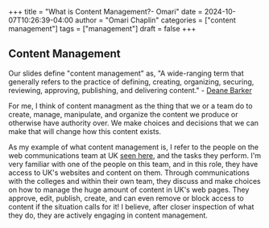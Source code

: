 +++
title = "What is Content Management?- Omari"
date = 2024-10-07T10:26:39-04:00
author = "Omari Chaplin"
categories = ["content management"]
tags = ["management"]
draft = false
+++

## Content Management

Our slides define "content management" as, "A wide-ranging term that generally refers to the practice of defining, creating, organizing, securing, reviewing, approving, publishing, and delivering content." - [Deane Barker](https://deanebarker.net/tech/glossary/content-management/)

For me, I think of content managment as the thing that we or a team do to create, manage, manipulate, and organize the content we produce or otherwise have authority over. We make choices and decisions that we can make that will change how this content exists.

As my example of what content management is, I refer to the people on the web communications team at UK [seen here](https://web.uky.edu/people), and the tasks they perform. I'm very familiar with one of the people on this team, and in this role, they have access to UK's websites and content on them. Through communications with the colleges and within their own team, they discuss and make choices on how to manage the huge amount of content in UK's web pages. They approve, edit, publish, create, and can even remove or block access to content if the situation calls for it! I believe, after closer inspection of what they do, they are actively engaging in content management.
